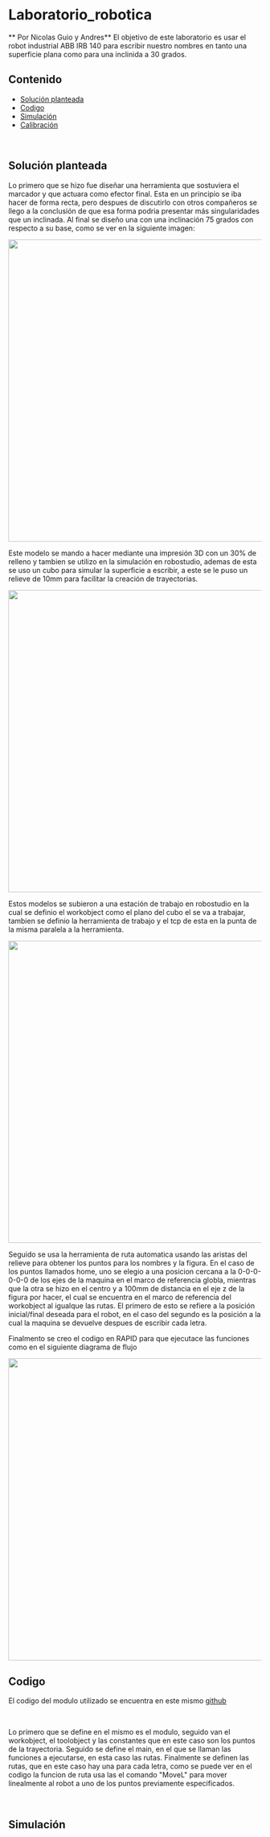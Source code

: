 # Laboratorio_robotica
** Por Nicolas Guio y Andres**
El objetivo de este laboratorio es usar el robot industrial ABB IRB 140 para escribir nuestro nombres en tanto una superficie plana como para una inclinida a 30 grados.
## Contenido
- [Solución planteada](#1)
- [Codigo](#2)
- [Simulación](#3)
- [Calibración](#4)

<br>

<a id='1'></a>

## Solución planteada

Lo primero que se hizo fue diseñar una herramienta que sostuviera el marcador y que actuara como efector final. Esta en un principio se iba hacer de forma recta, pero despues de discutirlo con otros compañeros se llego a la conclusión de que esa forma podria presentar más singularidades que un inclinada.
Al final se diseño una con una inclinación 75 grados con respecto a su base, como se ver en la siguiente imagen:<br>

<img src="https://github.com/Nguiom/Laboratorio_robotica/tree/main/Lab_1/planos.jpg" width="600">

Este modelo se mando a hacer mediante una impresión 3D con un 30% de relleno y tambien se utilizo en la simulación en robostudio, ademas de esta se uso un cubo para simular la superficie a escribir, a este se le puso un relieve de 10mm para facilitar la creación de trayectorias.<br>

<img src="https://github.com/Nguiom/Laboratorio_robotica/tree/main/Lab_1/cubo.png" width="600">

Estos modelos se subieron a una estación de trabajo en robostudio en la cual se definio el workobject como el plano del cubo el se va a trabajar, tambien se definio la herramienta de trabajo y el tcp de esta en la punta de la misma paralela a la herramienta.<br>

<img src="https://github.com/Nguiom/Laboratorio_robotica/tree/main/Lab_1/estacion.png" width="600">

Seguido se usa la herramienta de ruta automatica usando las aristas del relieve para obtener los puntos para los nombres y la figura. En el caso de los puntos llamados home, uno se elegio a una posicion cercana a la 0-0-0-0-0-0 de los ejes de la maquina en el marco de referencia globla, mientras que la otra se hizo en el centro y a 100mm de distancia en el eje z de la figura por hacer, el cual se encuentra en el marco de referencia del workobject al igualque las rutas. El primero de esto se refiere a la posición inicial/final deseada para el robot, en el caso del segundo es la posición a la cual la maquina se devuelve despues de escribir cada letra.<br>

Finalmento se creo el codigo en RAPID para que ejecutace las funciones como en el siguiente diagrama de flujo

<img src="https://github.com/Nguiom/Laboratorio_robotica/tree/main/Lab_1/diagrama.jpg" width="600">

<br>
<a id='2'></a>

## Codigo

El codigo del modulo utilizado se encuentra en este mismo [github](https://github.com/Nguiom/Laboratorio_robotica/tree/main/Lab_1/Module1.mod)

<br>

Lo primero que se define en el mismo es el modulo, seguido van el workobject, el toolobject y las constantes que en este caso son los puntos de la trayectoria. Seguido se define el main, en el que se llaman las funciones a ejecutarse, en esta caso las rutas. Finalmente se definen las rutas, que en este caso hay una para cada letra, como se puede ver en el codigo la funcion de ruta usa las el comando "MoveL" para mover linealmente al robot a uno de los puntos previamente especificados.

<br>

<a id='3'></a>

## Simulación


